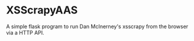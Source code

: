 # XSScrapyAAS
A simple flask program to run Dan McInerney's xsscrapy from the browser via a HTTP API. 
